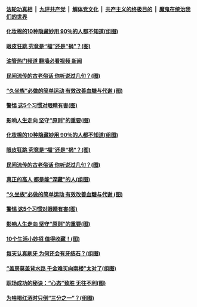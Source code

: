 ####  [法轮功真相](../../../../basic/blob/master/README.md?t=11031901) &nbsp;|&nbsp; [九评共产党](../../../../9ping.md/blob/master/README.md?t=11031901) &nbsp;|&nbsp; [解体党文化](../../../../jtdwh.md/blob/master/README.md?t=11031901)  &nbsp;|&nbsp; [共产主义的终极目的](../../../../gczydzjmd.md/blob/master/README.md?t=11031901) &nbsp;|&nbsp; [魔鬼在统治我们的世界](../../../../mgztzwmdsj.md/blob/master/README.md?t=11031901) 

#### [化妆棉的10种隐藏妙用 90％的人都不知道(组图)](../pages/p8/1020732.md?t=11031901) 

#### [眼皮狂跳 究竟是“福”还是“祸”？(图)](../pages/p8/1020725.md?t=11031901) 

#### [油管热门频道 翻墙必看视频 新闻](http://129.146.143.75:81/youtube.html?11031901)

#### [民间流传的古老俗话 你听说过几句？(图)](../pages/p8/1020640.md?t=11031901) 

#### [“久坐族”必做的简单运动 有效改善血糖与代谢 (图)](../pages/p8/1020645.md?t=11031901) 

#### [警惕 这5个习惯对眼睛有害(图)](../pages/p8/1020463.md?t=11031901) 

#### [影响人生走向 坚守“原则”的重要(图)](../pages/p8/1020468.md?t=11031901) 


#### [化妆棉的10种隐藏妙用 90％的人都不知道(组图)](../pages/p8/1020732.md?t=11031901) 


#### [眼皮狂跳 究竟是“福”还是“祸”？(图)](../pages/p8/1020725.md?t=11031901) 


#### [民间流传的古老俗话 你听说过几句？(图)](../pages/p8/1020640.md?t=11031901) 


#### [真正的高人 都是能“深藏”的人(组图)](../pages/p8/1020350.md?t=11031901) 

#### [“久坐族”必做的简单运动 有效改善血糖与代谢 (图)](../pages/p8/1020645.md?t=11031901) 


#### [警惕 这5个习惯对眼睛有害(图)](../pages/p8/1020463.md?t=11031901) 

#### [影响人生走向 坚守“原则”的重要(图)](../pages/p8/1020468.md?t=11031901) 


#### [10个生活小妙招 值得收藏！(图)](../pages/p8/1020475.md?t=11031901) 

#### [每天认真刷牙 为何还会有牙结石？(组图)](../pages/p8/1018685.md?t=11031901) 

#### [“盖房莫盖背水路 千金难买向南楼”太对了(组图)](../pages/p8/1019422.md?t=11031901) 

#### [职场成功的秘诀：“心态”致胜 无往不利(图)](../pages/p8/1020465.md?t=11031901) 


#### [为啥喝红酒时只倒“三分之一”？(组图)](../pages/p8/1020411.md?t=11031901) 


<img src='http://gfw-breaker.win/goodnews/indexes/p8.md' width='0px' height='0px'/>
